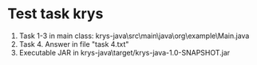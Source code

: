 # Test task krys

1. Task 1-3 in main class: krys-java\src\main\java\org\example\Main.java
2. Task 4. Answer in file "task 4.txt"
2. Executable JAR in krys-java\target/krys-java-1.0-SNAPSHOT.jar

